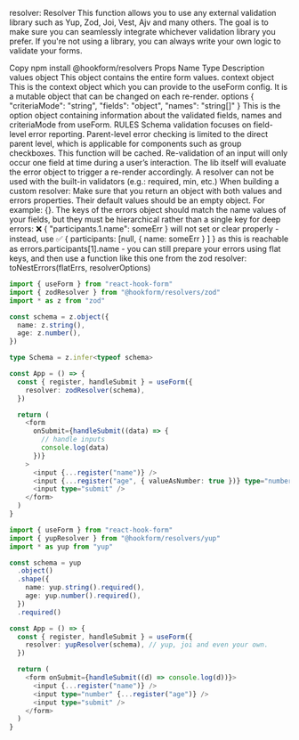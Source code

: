 resolver: Resolver This function allows you to use any external validation
library such as Yup, Zod, Joi, Vest, Ajv and many others. The goal is to make
sure you can seamlessly integrate whichever validation library you prefer. If
you're not using a library, you can always write your own logic to validate your
forms.

Copy npm install @hookform/resolvers Props Name Type Description values object
This object contains the entire form values. context object This is the context
object which you can provide to the useForm config. It is a mutable object that
can be changed on each re-render. options { "criteriaMode": "string", "fields":
"object", "names": "string[]" } This is the option object containing information
about the validated fields, names and criteriaMode from useForm. RULES Schema
validation focuses on field-level error reporting. Parent-level error checking
is limited to the direct parent level, which is applicable for components such
as group checkboxes. This function will be cached. Re-validation of an input
will only occur one field at time during a user’s interaction. The lib itself
will evaluate the error object to trigger a re-render accordingly. A resolver
can not be used with the built-in validators (e.g.: required, min, etc.) When
building a custom resolver: Make sure that you return an object with both values
and errors properties. Their default values should be an empty object. For
example: {}. The keys of the errors object should match the name values of your
fields, but they must be hierarchical rather than a single key for deep errors:
❌ { "participants.1.name": someErr } will not set or clear properly - instead,
use ✅ { participants: [null, { name: someErr } ] } as this is reachable as
errors.participants[1].name - you can still prepare your errors using flat keys,
and then use a function like this one from the zod resolver:
toNestErrors(flatErrs, resolverOptions)

```ts
import { useForm } from "react-hook-form"
import { zodResolver } from "@hookform/resolvers/zod"
import * as z from "zod"

const schema = z.object({
  name: z.string(),
  age: z.number(),
})

type Schema = z.infer<typeof schema>

const App = () => {
  const { register, handleSubmit } = useForm({
    resolver: zodResolver(schema),
  })

  return (
    <form
      onSubmit={handleSubmit((data) => {
        // handle inputs
        console.log(data)
      })}
    >
      <input {...register("name")} />
      <input {...register("age", { valueAsNumber: true })} type="number" />
      <input type="submit" />
    </form>
  )
}
```

```ts
import { useForm } from "react-hook-form"
import { yupResolver } from "@hookform/resolvers/yup"
import * as yup from "yup"

const schema = yup
  .object()
  .shape({
    name: yup.string().required(),
    age: yup.number().required(),
  })
  .required()

const App = () => {
  const { register, handleSubmit } = useForm({
    resolver: yupResolver(schema), // yup, joi and even your own.
  })

  return (
    <form onSubmit={handleSubmit((d) => console.log(d))}>
      <input {...register("name")} />
      <input type="number" {...register("age")} />
      <input type="submit" />
    </form>
  )
}
```
